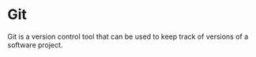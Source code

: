 # Git

Git is a version control tool that can be used to keep track of versions of a software project.
 

